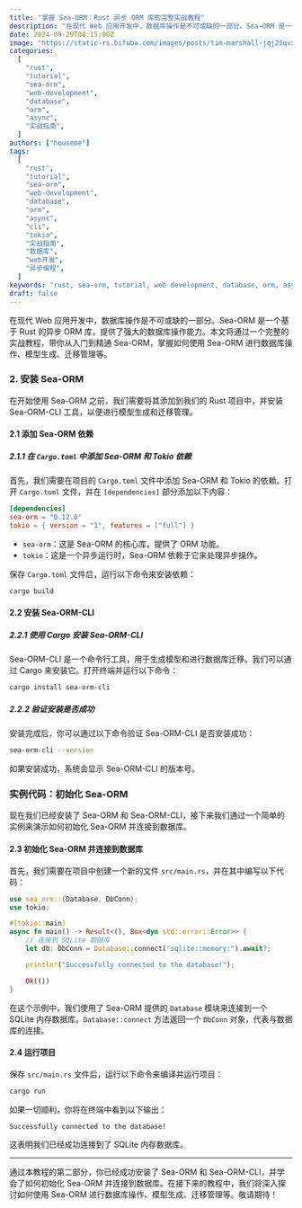 ```yaml
---
title: "掌握 Sea-ORM：Rust 异步 ORM 库的完整实战教程"
description: "在现代 Web 应用开发中，数据库操作是不可或缺的一部分。Sea-ORM 是一个基于 Rust 的异步 ORM 库，提供了强大的数据库操作能力。本文将通过一个完整的实战教程，带你从入门到精通 Sea-ORM，掌握如何使用 Sea-ORM 进行数据库操作、模型生成、迁移管理等。"
date: 2024-09-29T08:15:00Z
image: "https://static-rs.bifuba.com/images/posts/tim-marshall-jqj2SqvxMVY-unsplash.jpg"
categories:
  [
    "rust",
    "tutorial",
    "sea-orm",
    "web-development",
    "database",
    "orm",
    "async",
    "实战指南",
  ]
authors: ["houseme"]
tags:
  [
    "rust",
    "tutorial",
    "sea-orm",
    "web-development",
    "database",
    "orm",
    "async",
    "cli",
    "tokio",
    "实战指南",
    "数据库",
    "web开发",
    "异步编程",
  ]
keywords: "rust, sea-orm, tutorial, web development, database, orm, async, cli, tokio, 实战指南, 数据库, web开发, 异步编程"
draft: false
---
```


在现代 Web 应用开发中，数据库操作是不可或缺的一部分。Sea-ORM 是一个基于 Rust 的异步 ORM 库，提供了强大的数据库操作能力。本文将通过一个完整的实战教程，带你从入门到精通 Sea-ORM，掌握如何使用 Sea-ORM 进行数据库操作、模型生成、迁移管理等。

### 2. 安装 Sea-ORM

在开始使用 Sea-ORM 之前，我们需要将其添加到我们的 Rust 项目中，并安装 Sea-ORM-CLI 工具，以便进行模型生成和迁移管理。

#### 2.1 添加 Sea-ORM 依赖

##### 2.1.1 在 `Cargo.toml` 中添加 Sea-ORM 和 Tokio 依赖

首先，我们需要在项目的 `Cargo.toml` 文件中添加 Sea-ORM 和 Tokio 的依赖。打开 `Cargo.toml` 文件，并在 `[dependencies]` 部分添加以下内容：

```toml
[dependencies]
sea-orm = "0.12.0"
tokio = { version = "1", features = ["full"] }
```

- `sea-orm`：这是 Sea-ORM 的核心库，提供了 ORM 功能。
- `tokio`：这是一个异步运行时，Sea-ORM 依赖于它来处理异步操作。

保存 `Cargo.toml` 文件后，运行以下命令来安装依赖：

```bash
cargo build
```

#### 2.2 安装 Sea-ORM-CLI

##### 2.2.1 使用 Cargo 安装 Sea-ORM-CLI

Sea-ORM-CLI 是一个命令行工具，用于生成模型和进行数据库迁移。我们可以通过 Cargo 来安装它。打开终端并运行以下命令：

```bash
cargo install sea-orm-cli
```

##### 2.2.2 验证安装是否成功

安装完成后，你可以通过以下命令验证 Sea-ORM-CLI 是否安装成功：

```bash
sea-orm-cli --version
```

如果安装成功，系统会显示 Sea-ORM-CLI 的版本号。

### 实例代码：初始化 Sea-ORM

现在我们已经安装了 Sea-ORM 和 Sea-ORM-CLI，接下来我们通过一个简单的实例来演示如何初始化 Sea-ORM 并连接到数据库。

#### 2.3 初始化 Sea-ORM 并连接到数据库

首先，我们需要在项目中创建一个新的文件 `src/main.rs`，并在其中编写以下代码：

```rust
use sea_orm::{Database, DbConn};
use tokio;

#[tokio::main]
async fn main() -> Result<(), Box<dyn std::error::Error>> {
    // 连接到 SQLite 数据库
    let db: DbConn = Database::connect("sqlite::memory:").await?;

    println!("Successfully connected to the database!");

    Ok(())
}
```

在这个示例中，我们使用了 Sea-ORM 提供的 `Database` 模块来连接到一个 SQLite 内存数据库。`Database::connect` 方法返回一个 `DbConn` 对象，代表与数据库的连接。

#### 2.4 运行项目

保存 `src/main.rs` 文件后，运行以下命令来编译并运行项目：

```bash
cargo run
```

如果一切顺利，你将在终端中看到以下输出：

```
Successfully connected to the database!
```

这表明我们已经成功连接到了 SQLite 内存数据库。

---

通过本教程的第二部分，你已经成功安装了 Sea-ORM 和 Sea-ORM-CLI，并学会了如何初始化 Sea-ORM 并连接到数据库。在接下来的教程中，我们将深入探讨如何使用 Sea-ORM 进行数据库操作、模型生成、迁移管理等。敬请期待！

